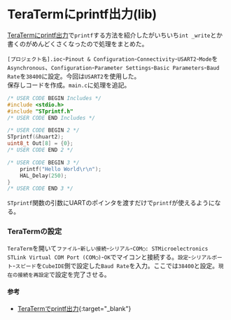 # TeraTermにprintf出力(lib)

[TeraTermにprintf出力](./chapter_2.md)で`printf`する方法を紹介したがいちいち`int _write`とか書くのがめんどくさくなったので処理をまとめた。  

`[プロジェクト名].ioc`-`Pinout & Configuration`-`Connectivity`-`USART2`-`Mode`を`Asynchronous`、`Configuration`-`Parameter Settings`-`Basic Parameters`-`Baud Rate`を`38400`に設定。今回は`USART2`を使用した。  
保存しコードを作成。`main.c`に処理を追記。  
```c
/* USER CODE BEGIN Includes */
#include <stdio.h>
#include "STprintf.h"
/* USER CODE END Includes */

/* USER CODE BEGIN 2 */
STprintf(&huart2);
uint8_t Out[8] = {0};
/* USER CODE END 2 */

/* USER CODE BEGIN 3 */
    printf("Hello World\r\n");
    HAL_Delay(250);
}
/* USER CODE END 3 */

```  
`STprintf`関数の引数にUARTのポインタを渡すだけで`printf`が使えるようになる。  

### TeraTermの設定  
`TeraTerm`を開いて`ファイル`-`新しい接続`-`シリアル`-`COM◯: STMicroelectronics STLink Virtual COM Port (COM◯)`-`OK`でマイコンと接続する。`設定`-`シリアルポート`-`スピード`を`CubeIDE`側で設定した`Baud Rate`を入力。ここでは`38400`と設定。`現在の接続を再設定`で設定を完了させる。  

#### 参考
* [TeraTermでprintf出力](./chapter_2.md){:target="_blank"}  